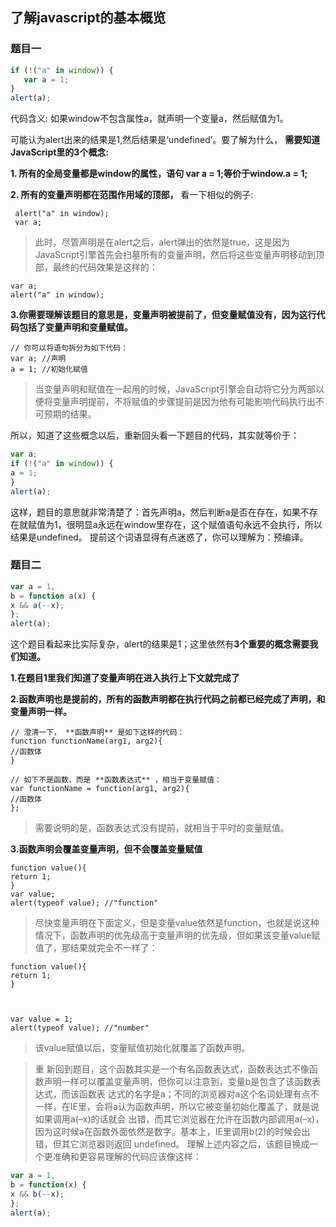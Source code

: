## 了解javascript的基本概览

### 题目一
```javascript
if (!("a" in window)) {
   var a = 1;
}
alert(a);
```
代码含义: 如果window不包含属性a，就声明一个变量a，然后赋值为1。

可能认为alert出来的结果是1,然后结果是‘undefined’。要了解为什么， **需要知道JavaScript里的3个概念:**

**1. 所有的全局变量都是window的属性，语句 var a = 1;等价于window.a = 1;**

**2. 所有的变量声明都在范围作用域的顶部，** 看一下相似的例子:
  ```javscript
   alert("a" in window);
   var a;
  ```
>此时，尽管声明是在alert之后，alert弹出的依然是true，这是因为JavaScript引擎首先会扫墓所有的变量声明，然后将这些变量声明移动到顶部，最终的代码效果是这样的：
   ```
   var a;
   alert("a" in window);
   ```

**3.你需要理解该题目的意思是，变量声明被提前了，但变量赋值没有，因为这行代码包括了变量声明和变量赋值。**
```
// 你可以将语句拆分为如下代码：
var a; //声明
a = 1; //初始化赋值
```
>当变量声明和赋值在一起用的时候，JavaScript引擎会自动将它分为两部以便将变量声明提前，不将赋值的步骤提前是因为他有可能影响代码执行出不可预期的结果。

所以，知道了这些概念以后，重新回头看一下题目的代码，其实就等价于：
```javascript
var a;
if (!("a" in window)) {
a = 1;
}
alert(a);
```
这样，题目的意思就非常清楚了：首先声明a，然后判断a是否在存在，如果不存在就赋值为1，很明显a永远在window里存在，这个赋值语句永远不会执行，所以结果是undefined。
提前这个词语显得有点迷惑了，你可以理解为：预编译。





### 题目二
```javascript
var a = 1,
b = function a(x) {
x && a(--x);
};
alert(a);
```
这个题目看起来比实际复杂，alert的结果是1；这里依然有**3个重要的概念需要我们知道。**

**1.在题目1里我们知道了变量声明在进入执行上下文就完成了**

**2.函数声明也是提前的，所有的函数声明都在执行代码之前都已经完成了声明，和变量声明一样。**
```
// 澄清一下， **函数声明** 是如下这样的代码：
function functionName(arg1, arg2){
//函数体
}

// 如下不是函数，而是 **函数表达式** ，相当于变量赋值：
var functionName = function(arg1, arg2){
//函数体
};
```
>需要说明的是，函数表达式没有提前，就相当于平时的变量赋值。

**3.函数声明会覆盖变量声明，但不会覆盖变量赋值**
```
function value(){
return 1;
}
var value;
alert(typeof value); //"function"
```
>尽快变量声明在下面定义，但是变量value依然是function，也就是说这种情况下，函数声明的优先级高于变量声明的优先级，但如果该变量value赋值了，那结果就完全不一样了：
```
function value(){
return 1;
}



var value = 1;
alert(typeof value); //"number"
```
>该value赋值以后，变量赋值初始化就覆盖了函数声明。

>重 新回到题目，这个函数其实是一个有名函数表达式，函数表达式不像函数声明一样可以覆盖变量声明，但你可以注意到，变量b是包含了该函数表达式，而该函数表 达式的名字是a；不同的浏览器对a这个名词处理有点不一样，在IE里，会将a认为函数声明，所以它被变量初始化覆盖了，就是说如果调用a(–x)的话就会 出错，而其它浏览器在允许在函数内部调用a(–x)，因为这时候a在函数外面依然是数字。基本上，IE里调用b(2)的时候会出错，但其它浏览器则返回 undefined。
理解上述内容之后，该题目换成一个更准确和更容易理解的代码应该像这样：
```javascript
var a = 1,
b = function(x) {
x && b(--x);
};
alert(a);
```
